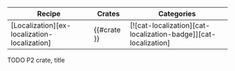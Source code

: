 | Recipe | Crates | Categories |
|--------|--------|------------|
| [Localization][ex-localization-localization] | {{#crate }} | [![cat-localization][cat-localization-badge]][cat-localization] |

<div class="hidden">
TODO P2 crate, title
</div>
